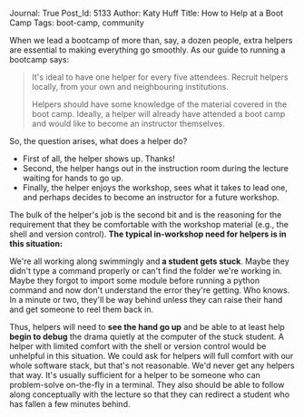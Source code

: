 Journal: True
Post_Id: 5133
Author: Katy Huff
Title: How to Help at a Boot Camp
Tags: boot-camp, community

<p>When we lead a bootcamp of more than, say, a dozen people, extra helpers are essential to making everything go smoothly. As our guide to running a bootcamp says:</p>
<blockquote><p>It's ideal to have one helper for every five attendees. Recruit helpers locally, from your own and neighbouring institutions.</p>
<p>Helpers should have some knowledge of the material covered in the boot camp. Ideally, a helper will already have attended a boot camp and would like to become an instructor themselves.</p></blockquote>
<p>So, the question arises, what does a helper do?</p>
<ul>
<li>First of all, the helper shows up. Thanks!</li>
<li>Second, the helper hangs out in the instruction room during the lecture waiting for hands to go up.</li>
<li>Finally, the helper enjoys the workshop, sees what it takes to lead one, and perhaps decides to become an instructor for a future workshop.</li>
</ul>
<p>The bulk of the helper's job is the second bit and is the reasoning for the requirement that they be comfortable with the workshop material (e.g., the shell and version control). <strong>The typical in-workshop need for helpers is in this situation:</strong></p>
<p>We're all working along swimmingly and<strong> a student gets stuck</strong>. Maybe they didn't type a command properly or can't find the folder we're working in. Maybe they forgot to import some module before running a python command and now don't understand the error they're getting. Who knows. In a minute or two, they'll be way behind unless they can raise their hand and get someone to reel them back in.</p>
<p>Thus, helpers will need to <strong>see the hand go up</strong> and be able to at least help <strong>begin to debug</strong> the drama quietly at the computer of the stuck student. A helper with limited comfort with the shell or version control would be unhelpful in this situation. We could ask for helpers will full comfort with our whole software stack, but that's not reasonable. We'd never get any helpers that way. It's usually sufficient for a helper to be someone who can problem-solve on-the-fly in a terminal. They also should be able to follow along conceptually with the lecture so that they can redirect a student who has fallen a few minutes behind.</p>
